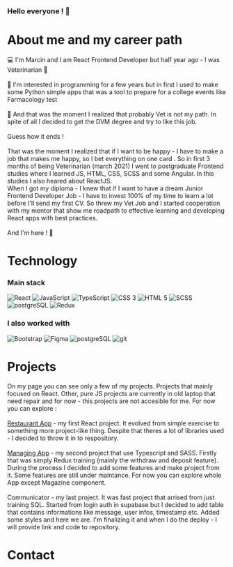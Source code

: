 ### Hello everyone ! 👋

# About me and my career path
💻 I'm Marcin and I am React Frontend Developer but half year ago - I was Veterinarian 🐶 <br>
<br>
🐍 I'm interested in programming for a few years but in first I used to make some Python simple apps that was a tool to prepare for a college events like Farmacology test <br>
<br>
🎯 And that was the moment I realized that probably Vet is not my path. In spite of all I decided to get the DVM degree and try to like this job. <br>
<br>
Guess how it ends ! <br>
<br>
That was the moment I realized that if I want to be happy - I have to make a job that makes me happy, so I bet everything on one card . So in first 3 months of being Veterinarian (march 2021) I went to postgraduate Frontend studies where I learned JS, HTML, CSS, SCSS and some Angular. In this studies I also heared about ReactJS. <br>
When I got my diploma - I knew that if I want to have a dream Junior Frontend Developer Job - I have to invest 100% of my time to learn a lot before I'll send my first CV. So threw my Vet Job and I started cooperation with my mentor that show me roadpath to effective learning and developing React apps with best practices.
<br>
<br>
And I'm here ! 👋

# Technology
### Main stack
<p>
<img alt="React" src="https://img.shields.io/badge/React-49cfec?logo=React&logoColor=white&style=ShieldStyle" />  
<img alt="JavaScript" src="https://img.shields.io/badge/JavaScript-f0bc05?logo=Javascript&logoColor=black&style=ShieldStyle" />
<img alt="TypeScript" src="https://img.shields.io/badge/TypeScript-4179b9?logo=Typescript&logoColor=white&style=ShieldStyle" />
<img alt="CSS 3" src="https://img.shields.io/badge/CSS-blue?logo=CSS3&logoColor=white&style=ShieldStyle" />
<img alt="HTML 5" src="https://img.shields.io/badge/HTML-d94b2a?logo=HTML5&logoColor=white&style=ShieldStyle" />
<img alt="SCSS" src="https://img.shields.io/badge/SCSS-c16191?logo=SASS&logoColor=white&style=ShieldStyle" />
<img alt="postgreSQL" src="https://img.shields.io/badge/postgreSQL-007a34?logo=postgreSQL&logoColor=white&style=ShieldStyle" />
<img alt="Redux" src="https://img.shields.io/badge/Redux-7046b3?logo=Redux&logoColor=white&style=ShieldStyle" />
</p>

### I also worked with
<p>
<img alt="Bootstrap" src="https://img.shields.io/badge/Bootstrap-7046b3?logo=Bootstrap&logoColor=white&style=ShieldStyle" />  
<img alt="Figma" src="https://img.shields.io/badge/Figma-f86e5f?logo=Figma&logoColor=white&style=ShieldStyle" />
<img alt="postgreSQL" src="https://img.shields.io/badge/Material UI-007a34?logo=Materialui&logoColor=white&style=ShieldStyle" />
<img alt="git" src="https://img.shields.io/badge/GIT-black?logo=GIT&logoColor=white&style=ShieldStyle" />
</p>

# Projects
On my page you can see only a few of my projects. Projects that mainly focused on React. Other, pure JS projects are currently in old laptop that need repair and for now - this projects are not accesible for me.
For now you can explore :
<br>
<br>[Restaurant App](https://github.com/MartinMadeIt/RestaurantApp) - my first React project. It evolved from simple exercise to something more project-like thing. Despite that theres a lot of libraries used - I decided to throw it in to respository.
<br>
<br>[Managing App](https://github.com/MartinMadeIt/ManagingApp) - my second project that use Typescript and SASS. Firstly that was simply Redux training (mainly the withdraw and deposit feature). During the process I decided to add some features and make project from it. Some features are still under maintance. For now you can explore whole App except Magazine component. 
<br>
<br>
Communicator - my last project. It was fast project that arrised from just training SQL. Started from login auth in supabase but I decided to add table that contains informations like message, user infos, timestamp etc. Added some styles and here we are. I'm finalizing it and when I do the deploy - I will  provide link and code to repository.


# Contact
